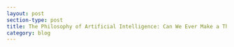 ```yaml
---
layout: post
section-type: post
title: The Philosophy of Artificial Intelligence: Can We Ever Make a Thinking Machine
category: blog
---
```

